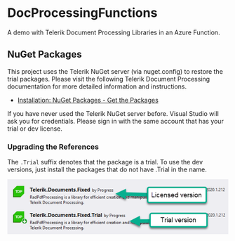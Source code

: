 # DocProcessingFunctions
A demo with Telerik Document Processing Libraries in an Azure Function.

## NuGet Packages

This project uses the Telerik NuGet server (via nuget.config) to restore the trial packages. Please visit the following Telerik Document Processing documentation for more detailed information and instructions.

* [Installation: NuGet Packages - Get the Packages](https://docs.telerik.com/devtools/document-processing/getting-started/Installation/nuget-packages#get-the-nuget-packages)

If you have never used the Telerik NuGet server before. Visual Studio will ask you for credentials. Please sign in with the same account that has your trial or dev license.

### Upgrading the References 

The `.Trial` suffix denotes that the package is a trial. To use the dev versions, just install the packages that do not have .Trial in the name.

![](.images/trial_vs_dev.png)